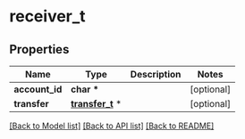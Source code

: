 # receiver_t

## Properties
Name | Type | Description | Notes
------------ | ------------- | ------------- | -------------
**account_id** | **char \*** |  | [optional] 
**transfer** | [**transfer_t**](transfer.md) \* |  | [optional] 

[[Back to Model list]](../README.md#documentation-for-models) [[Back to API list]](../README.md#documentation-for-api-endpoints) [[Back to README]](../README.md)


